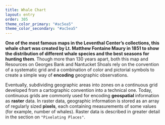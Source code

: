 ```yaml
---
title: Whale Chart
layout: entry
order: 305
theme_color_primary: "#ac5ea5"
theme_color_secondary: "#ac5ea5"
---
```


**One of the most famous maps in the Leventhal Center’s collections, this whale chart was created by Lt. Matthew Fontaine Maury in 1851 to show the distribution of different whale species and the best seasons for hunting them**. Though more than 130 years apart, both this map and Resources on Georges Bank and Nantucket Shoals rely on the convention of a systematic grid and a combination of color and pictorial symbols to create a simple way of **encoding** geographic observations.

Eventually, subdividing geographic areas into zones on a continuous grid developed from a cartographic convention into a technical one. Today, continuous grids are commonly used for encoding **geospatial** information as **raster** data. In raster data, geographic information is stored as an array of regularly sized **pixels**, each containing measurements of some values (for example, number of whales). Raster data is described in greater detail in the section on `"Pixelating Places"`.